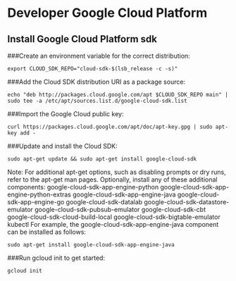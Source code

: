 # Developer Google Cloud Platform

## Install Google Cloud Platform sdk

###Create an environment variable for the correct distribution:
```
export CLOUD_SDK_REPO="cloud-sdk-$(lsb_release -c -s)"
```
###Add the Cloud SDK distribution URI as a package source:
```
echo "deb http://packages.cloud.google.com/apt $CLOUD_SDK_REPO main" | sudo tee -a /etc/apt/sources.list.d/google-cloud-sdk.list
```
###Import the Google Cloud public key:
```
curl https://packages.cloud.google.com/apt/doc/apt-key.gpg | sudo apt-key add -
```

###Update and install the Cloud SDK:
```
sudo apt-get update && sudo apt-get install google-cloud-sdk
```
Note: For additional apt-get options, such as disabling prompts or dry runs, refer to the apt-get man pages.
Optionally, install any of these additional components:
google-cloud-sdk-app-engine-python
google-cloud-sdk-app-engine-python-extras
google-cloud-sdk-app-engine-java
google-cloud-sdk-app-engine-go
google-cloud-sdk-datalab
google-cloud-sdk-datastore-emulator
google-cloud-sdk-pubsub-emulator
google-cloud-sdk-cbt
google-cloud-sdk-cloud-build-local
google-cloud-sdk-bigtable-emulator
kubectl
For example, the google-cloud-sdk-app-engine-java component can be installed as follows:
```
sudo apt-get install google-cloud-sdk-app-engine-java
```

###Run gcloud init to get started:
```
gcloud init
```
